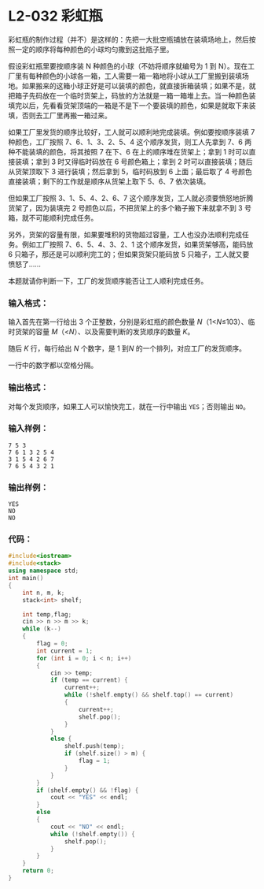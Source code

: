 # L2-032 彩虹瓶

彩虹瓶的制作过程（并不）是这样的：先把一大批空瓶铺放在装填场地上，然后按照一定的顺序将每种颜色的小球均匀撒到这批瓶子里。

假设彩虹瓶里要按顺序装 N 种颜色的小球（不妨将顺序就编号为 1 到 N）。现在工厂里有每种颜色的小球各一箱，工人需要一箱一箱地将小球从工厂里搬到装填场地。如果搬来的这箱小球正好是可以装填的颜色，就直接拆箱装填；如果不是，就把箱子先码放在一个临时货架上，码放的方法就是一箱一箱堆上去。当一种颜色装填完以后，先看看货架顶端的一箱是不是下一个要装填的颜色，如果是就取下来装填，否则去工厂里再搬一箱过来。

如果工厂里发货的顺序比较好，工人就可以顺利地完成装填。例如要按顺序装填 7 种颜色，工厂按照 7、6、1、3、2、5、4 这个顺序发货，则工人先拿到 7、6 两种不能装填的颜色，将其按照 7 在下、6 在上的顺序堆在货架上；拿到 1 时可以直接装填；拿到 3 时又得临时码放在 6 号颜色箱上；拿到 2 时可以直接装填；随后从货架顶取下 3 进行装填；然后拿到 5，临时码放到 6 上面；最后取了 4 号颜色直接装填；剩下的工作就是顺序从货架上取下 5、6、7 依次装填。

但如果工厂按照 3、1、5、4、2、6、7 这个顺序发货，工人就必须要愤怒地折腾货架了，因为装填完 2 号颜色以后，不把货架上的多个箱子搬下来就拿不到 3 号箱，就不可能顺利完成任务。

另外，货架的容量有限，如果要堆积的货物超过容量，工人也没办法顺利完成任务。例如工厂按照 7、6、5、4、3、2、1 这个顺序发货，如果货架够高，能码放 6 只箱子，那还是可以顺利完工的；但如果货架只能码放 5 只箱子，工人就又要愤怒了……

本题就请你判断一下，工厂的发货顺序能否让工人顺利完成任务。

### 输入格式：

输入首先在第一行给出 3 个正整数，分别是彩虹瓶的颜色数量 *N*（1<*N*≤103）、临时货架的容量 *M*（<*N*）、以及需要判断的发货顺序的数量 *K*。

随后 *K* 行，每行给出 *N* 个数字，是 1 到*N* 的一个排列，对应工厂的发货顺序。

一行中的数字都以空格分隔。

### 输出格式：

对每个发货顺序，如果工人可以愉快完工，就在一行中输出 `YES`；否则输出 `NO`。

### 输入样例：

```in
7 5 3
7 6 1 3 2 5 4
3 1 5 4 2 6 7
7 6 5 4 3 2 1
```

### 输出样例：

```out
YES
NO
NO
```

### 代码：

```c++
#include<iostream>
#include<stack>
using namespace std;
int main() 
{
	int n, m, k;
	stack<int> shelf;

	int temp,flag;
	cin >> n >> m >> k;
	while (k--)
	{
		flag = 0;
		int current = 1;
		for (int i = 0; i < n; i++)
		{
			cin >> temp;
			if (temp == current) {
				current++;
				while (!shelf.empty() && shelf.top() == current)
				{
					current++;
					shelf.pop();
				}
			}
			else {
				shelf.push(temp);
				if (shelf.size() > m) {
					flag = 1;
				}
			}
		}
		if (shelf.empty() && !flag) {
			cout << "YES" << endl;
		}
		else
		{
			cout << "NO" << endl;
			while (!shelf.empty()) {
				shelf.pop();
			}
		}
	}
	return 0;
}
```

